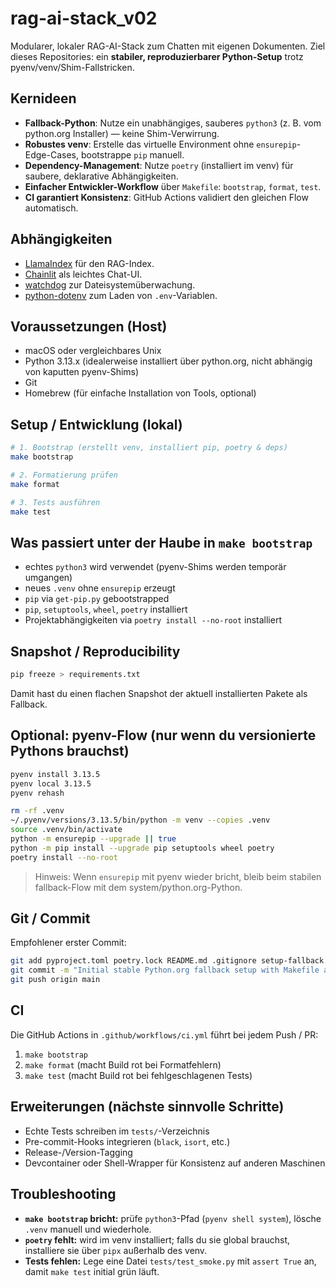 # rag-ai-stack\_v02

Modularer, lokaler RAG-AI-Stack zum Chatten mit eigenen Dokumenten.
Ziel dieses Repositories: ein **stabiler, reproduzierbarer Python-Setup** trotz pyenv/venv/Shim-Fallstricken.

## Kernideen

* **Fallback-Python**: Nutze ein unabhängiges, sauberes `python3` (z. B. vom python.org Installer) — keine Shim-Verwirrung.
* **Robustes venv**: Erstelle das virtuelle Environment ohne `ensurepip`-Edge-Cases, bootstrappe `pip` manuell.
* **Dependency-Management**: Nutze `poetry` (installiert im venv) für saubere, deklarative Abhängigkeiten.
* **Einfacher Entwickler-Workflow** über `Makefile`: `bootstrap`, `format`, `test`.
* **CI garantiert Konsistenz**: GitHub Actions validiert den gleichen Flow automatisch.

## Abhängigkeiten

* [LlamaIndex](https://github.com/run-llama/llama_index) für den RAG-Index.
* [Chainlit](https://github.com/Chainlit/chainlit) als leichtes Chat-UI.
* [watchdog](https://github.com/gorakhargosh/watchdog) zur Dateisystemüberwachung.
* [python-dotenv](https://github.com/theskumar/python-dotenv) zum Laden von `.env`-Variablen.

## Voraussetzungen (Host)

* macOS oder vergleichbares Unix
* Python 3.13.x (idealerweise installiert über python.org, nicht abhängig von kaputten pyenv-Shims)
* Git
* Homebrew (für einfache Installation von Tools, optional)

## Setup / Entwicklung (lokal)

```bash
# 1. Bootstrap (erstellt venv, installiert pip, poetry & deps)
make bootstrap

# 2. Formatierung prüfen
make format

# 3. Tests ausführen
make test
```

## Was passiert unter der Haube in `make bootstrap`

* echtes `python3` wird verwendet (pyenv-Shims werden temporär umgangen)
* neues `.venv` ohne `ensurepip` erzeugt
* `pip` via `get-pip.py` gebootstrapped
* `pip`, `setuptools`, `wheel`, `poetry` installiert
* Projektabhängigkeiten via `poetry install --no-root` installiert

## Snapshot / Reproducibility

```bash
pip freeze > requirements.txt
```

Damit hast du einen flachen Snapshot der aktuell installierten Pakete als Fallback.

## Optional: pyenv-Flow (nur wenn du versionierte Pythons brauchst)

```bash
pyenv install 3.13.5
pyenv local 3.13.5
pyenv rehash

rm -rf .venv
~/.pyenv/versions/3.13.5/bin/python -m venv --copies .venv
source .venv/bin/activate
python -m ensurepip --upgrade || true
python -m pip install --upgrade pip setuptools wheel poetry
poetry install --no-root
```

> Hinweis: Wenn `ensurepip` mit pyenv wieder bricht, bleib beim stabilen fallback-Flow mit dem system/python.org-Python.

## Git / Commit

Empfohlener erster Commit:

```bash
git add pyproject.toml poetry.lock README.md .gitignore setup-fallback.sh Makefile requirements.txt .github/workflows/ci.yml
git commit -m "Initial stable Python.org fallback setup with Makefile and CI"
git push origin main
```

## CI

Die GitHub Actions in `.github/workflows/ci.yml` führt bei jedem Push / PR:

1. `make bootstrap`
2. `make format` (macht Build rot bei Formatfehlern)
3. `make test` (macht Build rot bei fehlgeschlagenen Tests)

## Erweiterungen (nächste sinnvolle Schritte)

* Echte Tests schreiben im `tests/`-Verzeichnis
* Pre-commit-Hooks integrieren (`black`, `isort`, etc.)
* Release-/Version-Tagging
* Devcontainer oder Shell-Wrapper für Konsistenz auf anderen Maschinen

## Troubleshooting

* **`make bootstrap` bricht:** prüfe `python3`-Pfad (`pyenv shell system`), lösche `.venv` manuell und wiederhole.
* **`poetry` fehlt:** wird im venv installiert; falls du sie global brauchst, installiere sie über `pipx` außerhalb des venv.
* **Tests fehlen:** Lege eine Datei `tests/test_smoke.py` mit `assert True` an, damit `make test` initial grün läuft.
